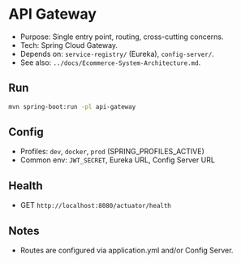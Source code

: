 # API Gateway

- Purpose: Single entry point, routing, cross-cutting concerns.
- Tech: Spring Cloud Gateway.
- Depends on: `service-registry/` (Eureka), `config-server/`.
- See also: `../docs/Ecommerce-System-Architecture.md`.

## Run
```bash
mvn spring-boot:run -pl api-gateway
```

## Config
- Profiles: `dev`, `docker`, `prod` (SPRING_PROFILES_ACTIVE)
- Common env: `JWT_SECRET`, Eureka URL, Config Server URL

## Health
- GET `http://localhost:8080/actuator/health`

## Notes
- Routes are configured via application.yml and/or Config Server.
